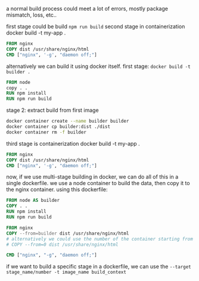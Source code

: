 a normal build process could meet a lot of errors, mostly package mismatch, loss, etc..

first stage could be build
`npm run build`
second stage in containerization
docker build -t my-app .
```dockerfile
FROM nginx
COPY dist /usr/share/nginx/html
CMD ["nginx", '-g', "daemon off;"]
```

alternatively we can build it using docker itself.
first stage:
`docker build -t builder .`
```dockerfile
FROM node
copy . .
RUN npm install
RUN npm run build
```
stage 2: 
extract build from first image
```bash
docker container create --name builder builder
docker container cp builder:dist ./dist
docker container rm -f builder
```
third stage is containerization
docker build -t my-app .
```dockerfile
FROM nginx
COPY dist /usr/share/nginx/html
CMD ["nginx", '-g', "daemon off;"]
```


now, if we use multi-stage building in docker, we can do all of this in a single dockerfile.
we use a node container to build the data, then copy it to the nginx container.
using this dockerfile:
```dockerfile
FROM node AS builder
COPY . .
RUN npm install
RUN npm run build

FROM nginx 
COPY --from=builder dist /usr/share/nginx/html
# alternatively we could use the number of the container starting from 0 index
# COPY --from=0 dist /usr/share/nginx/html

CMD ["nginx", "-g", "daemon off;"]
```
if we want to build a specific stage in a dockerfile, we can use the `--target stage_name/number -t image_name build_context` 